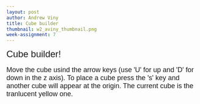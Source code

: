 ```yaml
---
layout: post
author: Andrew Viny
title: Cube builder
thumbnail: w2_aviny_thumbnail.png
week-assignment: 7
---
```

<meta charset=utf-8>
<title>Cube builder</title>

<div style="font-family:'arial'; font-size: 24px"> Cube builder! </div> 
<br>
<div style="font-family:'arial'; font-size: 18px"> Move the cube usind the arrow keys (use 'U' for up and 'D' for down in the z axis).  To place a cube press the 's' key and another cube will appear at the origin.  The current cube is the tranlucent yellow one. </div> 

<script src="http://threejs.org/build/three.js">
</script>

<script src="../code/aviny/OBJ_loader.js"></script>

<script>
var mouseX = 0, mouseY = 0;
var windowHalfX = window.innerWidth / 2;
var windowHalfY = window.innerHeight / 2;

var container = document.createElement( 'div' );
document.body.appendChild( container );

var scene = new THREE.Scene();
var pcamera = new THREE.PerspectiveCamera( 35, window.innerWidth/600, 1, 1000);
pcamera.position.set(-6,-6,6);
scene.add( pcamera );

// var ambient = new THREE.AmbientLight( 0xffffff );
// scene.add( ambient );
var light = new THREE.DirectionalLight( 0xff0000);
var light2 = new THREE.DirectionalLight( 0x404040);
var light3 = new THREE.DirectionalLight( 0xff0000);
var light4 = new THREE.DirectionalLight( 0xffffff);
// var helper = new THREE.DirectionalLightHelper(light, 5);
light.position.set(0,1,0).normalize();
scene.add(light);
light2.position.set(0,-1,0).normalize();
scene.add(light2);
light3.position.set(-1,0,0).normalize();
scene.add(light3);
light4.position.set(1,0,1).normalize();
scene.add(light4);
// scene.add(helper);
var cubeBumpMaterial1 = new THREE.MeshPhongMaterial({color: 'red'});
var cubeBumpMaterial2 = new THREE.MeshPhongMaterial({color: 'yellow'});

var cube;
var objLoader = new THREE.OBJLoader();
objLoader.load('../code/aviny/models/cube.obj', function (obj) {
	cube = obj;
	obj.traverse(function (child) {
		if (child instanceof THREE.Mesh) {
			child.material = cubeBumpMaterial2;
		}

	});

	scene.add(obj);
	renderer.render(scene, pcamera);
	drawCubes();
});

renderer = new THREE.WebGLRenderer();
// renderer.setPixelRatio( 1 );
renderer.setClearColor(0x000000, 1.0);
renderer.setSize( window.innerWidth, 600 );
container.appendChild( renderer.domElement );


function animate() {
	requestAnimationFrame( animate );
	render();
}

function render() {
	pcamera.position.set(10,10,10);
	pcamera.lookAt( scene.position );;

	renderer.render( scene, pcamera );
}

var cubes;
function drawCubes() {
	cubes = [cube];
}

function onDocumentKeyDown( event ) {
	if (event.key == "ArrowUp") {
		cubes[cubes.length-1].position.x-=1.1;
		event.preventDefault();
	}
	if (event.key == "ArrowDown") {
		cubes[cubes.length-1].position.x+=1.1;
		event.preventDefault();
	}
	if (event.key == "ArrowRight") {
		cubes[cubes.length-1].position.z-=1.1;
		event.preventDefault();
	}
	if (event.key == "ArrowLeft") {
		cubes[cubes.length-1].position.z+=1.1;
		event.preventDefault();
	}
	if (event.key == "d") {
		cubes[cubes.length-1].position.y-=1.1;
		event.preventDefault();
	}
	if (event.key == "u") {
		cubes[cubes.length-1].position.y+=1.1;
		event.preventDefault();
	}
	if (event.key == "s") {
		cubes[cubes.length-1].traverse(function (child) {
			if (child instanceof THREE.Mesh) {
				child.material = cubeBumpMaterial1;
			}

		});
		cubes.push(cube.clone());
		cubes[cubes.length-1].traverse(function (child) {
			if (child instanceof THREE.Mesh) {
				child.material = cubeBumpMaterial2;
			}

		});
		scene.add(cubes[cubes.length-1]);
		event.preventDefault();
	}
}

animate();

document.addEventListener( 'keydown', onDocumentKeyDown, false );

</script>